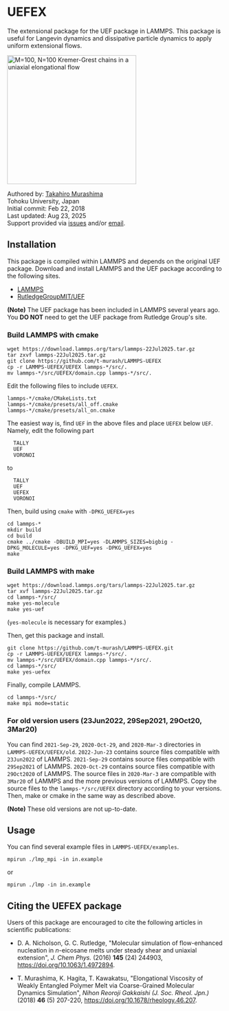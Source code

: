 # UEFEX
The extensional package for the UEF package in LAMMPS. This package is useful for Langevin dynamics and dissipative particle dynamics to apply uniform extensional flows.

<img src="https://github.com/t-murash/LAMMPS-UEFEX/blob/master/img/movie-2022-04-18.gif" title="M=100, N=100 Kremer-Grest chains in a uniaxial elongational flow" width=300/>

Authored by:
[Takahiro Murashima](https://github.com/t-murash)<br>
Tohoku University, Japan<br>
Initial commit: Feb 22, 2018<br>
Last updated: Aug 23, 2025<br>
Support provided via [issues](https://github.com/t-murash/LAMMPS-UEFEX/issues) and/or [email](mailto:murasima@cmpt.phys.tohoku.ac.jp).

<!--
<img src="https://github.com/t-murash/LAMMPS-UEFEX/blob/master/img/movie.gif" title="M=100, N=100 Kremer-Grest chains in a uniaxial elongational flow" width=300/>

<img src="https://github.com/t-murash/LAMMPS-UEFEX/blob/master/img/original-view.gif" title="M=100, N=100 Kremer-Grest chains in a uniaxial elongational flow" width=300/>

<img src="https://github.com/t-murash/LAMMPS-UEFEX/blob/master/img/cubic-view.gif" title="M=100, N=100 Kremer-Grest chains in a uniaxial elongational flow" width=300/>
-->



## Installation
This package is compiled within LAMMPS and depends on the original UEF package.
Download and install LAMMPS and the UEF package according to the following sites.
* [LAMMPS](https://lammps.org/)
* [RutledgeGroupMIT/UEF](https://github.com/RutledgeGroupMIT/UEF)

**(Note)** The UEF package has been included in LAMMPS several years ago. You **DO NOT** need to get the UEF package from Rutledge Group's site.


### Build LAMMPS with cmake

```
wget https://download.lammps.org/tars/lammps-22Jul2025.tar.gz
tar zxvf lammps-22Jul2025.tar.gz
git clone https://github.com/t-murash/LAMMPS-UEFEX
cp -r LAMMPS-UEFEX/UEFEX lammps-*/src/.
mv lammps-*/src/UEFEX/domain.cpp lammps-*/src/.
```

Edit the following files to include `UEFEX`.
```
lammps-*/cmake/CMakeLists.txt
lammps-*/cmake/presets/all_off.cmake
lammps-*/cmake/presets/all_on.cmake
```

The easiest way is, find `UEF` in the above files and place `UEFEX` below `UEF`.
Namely, edit the following part
```
  TALLY
  UEF
  VORONOI
```
to
```
  TALLY
  UEF
  UEFEX
  VORONOI
```

Then, build using `cmake` with `-DPKG_UEFEX=yes`
```
cd lammps-*
mkdir build
cd build
cmake ../cmake -DBUILD_MPI=yes -DLAMMPS_SIZES=bigbig -DPKG_MOLECULE=yes -DPKG_UEF=yes -DPKG_UEFEX=yes
make
```


### Build LAMMPS with make
```
wget https://download.lammps.org/tars/lammps-22Jul2025.tar.gz
tar xvf lammps-22Jul2025.tar.gz
cd lammps-*/src/
make yes-molecule
make yes-uef
```
(`yes-molecule` is necessary for examples.)

Then, get this package and install.

```
git clone https://github.com/t-murash/LAMMPS-UEFEX.git
cp -r LAMMPS-UEFEX/UEFEX lammps-*/src/.
mv lammps-*/src/UEFEX/domain.cpp lammps-*/src/.
cd lammps-*/src/
make yes-uefex
```

Finally, compile LAMMPS.

```
cd lammps-*/src/
make mpi mode=static
```



### For old version users (23Jun2022, 29Sep2021, 29Oct20, 3Mar20)
You can find `2021-Sep-29`, `2020-Oct-29`, and `2020-Mar-3` directories in `LAMMPS-UEFEX/UEFEX/old`.
`2022-Jun-23` contains source files compatible with `23Jun2022` of LAMMPS.
`2021-Sep-29` contains source files compatible with `29Sep2021` of LAMMPS.
`2020-Oct-29` contains source files compatible with `29Oct2020` of LAMMPS.
The source files in `2020-Mar-3` are compatible with `3Mar20` of LAMMPS and the more previous versions of LAMMPS.
Copy the source files to the `lammps-*/src/UEFEX` directory according to your versions.
Then, make or cmake in the same way as described above.

**(Note)** These old versions are not up-to-date.

## Usage
You can find several example files in `LAMMPS-UEFEX/examples`.
```
mpirun ./lmp_mpi -in in.example
```
or
```
mpirun ./lmp -in in.example
```


## Citing the UEFEX package

Users of this package are encouraged to cite the following articles in scientific publications:

* D. A. Nicholson, G. C. Rutledge, "Molecular simulation of flow-enhanced nucleation in *n*-eicosane melts under steady shear and uniaxial extension", *J. Chem Phys.* (2016) **145** (24) 244903, https://doi.org/10.1063/1.4972894.

* T. Murashima, K. Hagita, T. Kawakatsu, "Elongational Viscosity of Weakly Entangled Polymer Melt via Coarse-Grained Molecular Dynamics Simulation", *Nihon Reoroji Gakkaishi (J. Soc. Rheol. Jpn.)*  (2018) **46** (5) 207-220, https://doi.org/10.1678/rheology.46.207.
